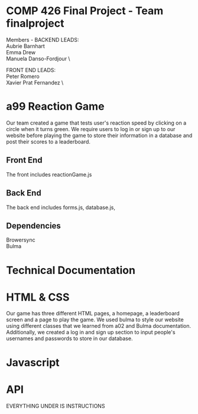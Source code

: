 # COMP 426 Final Project - Team finalproject
Members - 
BACKEND LEADS: \
Aubrie Barnhart \
Emma Drew \
Manuela Danso-Fordjour \

FRONT END LEADS: \
Peter Romero \
Xavier Prat Fernandez \

# a99 Reaction Game

Our team created a game that tests user's reaction speed by clicking on a circle when it turns green.
We require users to log in or sign up to our website before playing the game to store their information
in a database and post their scores to a leaderboard. 
## Front End 
The front includes reactionGame.js
## Back End 
The back end includes forms.js, database.js,
## Dependencies 
Browersync \
Bulma


# Technical Documentation

# HTML & CSS

Our game has three different HTML pages, a homepage, a leaderboard screen and a page to play the game. 
We used bulma to style our website using different classes that we learned from a02 and Bulma documentation.
Additionally, we created a log in and sign up section to input people's usernames and passwords to store
in our database.

# Javascript


# API


EVERYTHING UNDER IS INSTRUCTIONS


